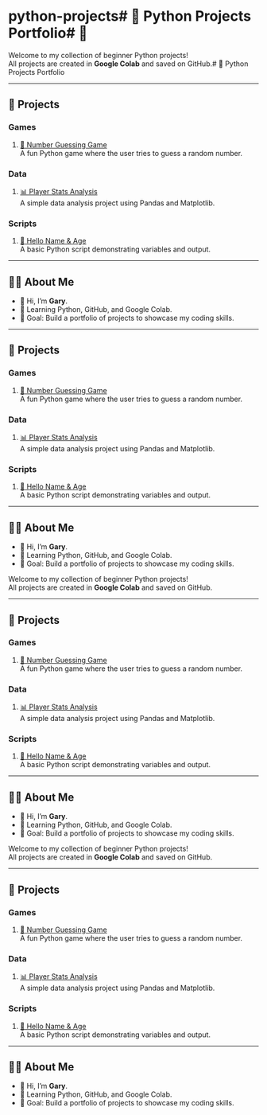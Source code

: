 # python-projects# 🚀 Python Projects Portfolio# 🚀 

Welcome to my collection of beginner Python projects!  
All projects are created in **Google Colab** and saved on GitHub.# 🚀 Python Projects Portfolio

---

## 📂 Projects

### Games
1. [🎲 Number Guessing Game](https://colab.research.google.com/github/garybeal25-sketch/python-projects/blob/main/games/number_guessing_game.ipynb)  
   A fun Python game where the user tries to guess a random number.

### Data
1. [📊 Player Stats Analysis](https://colab.research.google.com/github/garybeal25-sketch/python-projects/blob/main/data/player_stats_analysis.ipynb)  
   A simple data analysis project using Pandas and Matplotlib.

### Scripts
1. [👤 Hello Name & Age](https://colab.research.google.com/github/garybeal25-sketch/python-projects/blob/main/hello_name_age.ipynb)  
   A basic Python script demonstrating variables and output.

---

## 🧑‍💻 About Me
- 👋 Hi, I’m **Gary**.  
- 🌱 Learning Python, GitHub, and Google Colab.  
- 🎯 Goal: Build a portfolio of projects to showcase my coding skills.


---

## 📂 Projects

### Games
1. [🎲 Number Guessing Game](https://colab.research.google.com/github/garybeal25-sketch/python-projects/blob/main/games/number_guessing_game.ipynb)  
   A fun Python game where the user tries to guess a random number.

### Data
1. [📊 Player Stats Analysis](https://colab.research.google.com/github/garybeal25-sketch/python-projects/blob/main/data/player_stats_analysis.ipynb)  
   A simple data analysis project using Pandas and Matplotlib.

### Scripts
1. [👤 Hello Name & Age](https://colab.research.google.com/github/garybeal25-sketch/python-projects/blob/main/hello_name_age.ipynb)  
   A basic Python script demonstrating variables and output.

---

## 🧑‍💻 About Me
- 👋 Hi, I’m **Gary**.  
- 🌱 Learning Python, GitHub, and Google Colab.  
- 🎯 Goal: Build a portfolio of projects to showcase my coding skills.

Welcome to my collection of beginner Python projects!  
All projects are created in **Google Colab** and saved on GitHub.

---

## 📂 Projects

### Games
1. [🎲 Number Guessing Game](games/number_guessing_game.ipynb)  
   A fun Python game where the user tries to guess a random number.

### Data
1. [📊 Player Stats Analysis](data/player_stats_analysis.ipynb)  
   A simple data analysis project using Pandas and Matplotlib.

### Scripts
1. [👤 Hello Name & Age](hello_name_age.ipynb)  
   A basic Python script demonstrating variables and output.

---

## 🧑‍💻 About Me
- 👋 Hi, I’m **Gary**.  
- 🌱 Learning Python, GitHub, and Google Colab.  
- 🎯 Goal: Build a portfolio of projects to showcase my coding skills.


Welcome to my collection of beginner Python projects!  
All projects are created in **Google Colab** and saved on GitHub.

---

## 📂 Projects

### Games
1. [🎲 Number Guessing Game](games/number_guessing_game.ipynb)  
   A fun Python game where the user tries to guess a random number.

### Data
1. [📊 Player Stats Analysis](data/player_stats_analysis.ipynb)  
   A simple data analysis project using Pandas and Matplotlib.

### Scripts
1. [👤 Hello Name & Age](hello_name_age.ipynb)  
   A basic Python script demonstrating variables and output.

---

## 🧑‍💻 About Me
- 👋 Hi, I’m **Gary**.  
- 🌱 Learning Python, GitHub, and Google Colab.  
- 🎯 Goal: Build a portfolio of projects to showcase my coding skills.
